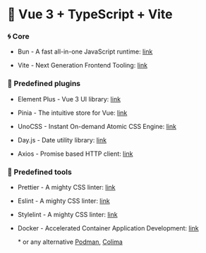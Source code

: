 # 🧩 Vue 3 + TypeScript + Vite

### 🌀 Core

- Bun - A fast all-in-one JavaScript runtime: [link](https://bun.sh/)

- Vite - Next Generation Frontend Tooling: [link](https://vitejs.dev/)

### 🔋 Predefined plugins

- Element Plus - Vue 3 UI library: [link](https://element-plus.org/en-US/)

- Pinia - The intuitive store for Vue: [link](https://pinia.vuejs.org/)

- UnoCSS - Instant On-demand Atomic CSS Engine: [link](https://unocss.dev/)

- Day.js - Date utility library: [link](https://day.js.org/)

- Axios - Promise based HTTP client: [link](https://axios-http.com/)

### 🧰 Predefined tools

- Prettier - A mighty CSS linter: [link](https://prettier.io/)

- Eslint - A mighty CSS linter: [link](https://eslint.org/)

- Stylelint - A mighty CSS linter: [link](https://stylelint.io/)

- Docker - Accelerated Container Application Development: [link](https://www.docker.com/) 

  \* or any alternative [Podman](https://podman.io/), [Colima](https://github.com/abiosoft/colima)